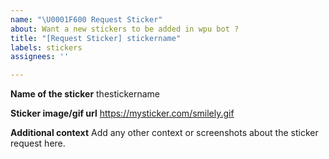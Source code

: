 ```yaml
---
name: "\U0001F600 Request Sticker"
about: Want a new stickers to be added in wpu bot ?
title: "[Request Sticker] stickername"
labels: stickers
assignees: ''

---
```


**Name of the sticker**
thestickername

**Sticker image/gif url**
https://mysticker.com/smilely.gif

**Additional context**
Add any other context or screenshots about the sticker request here.
